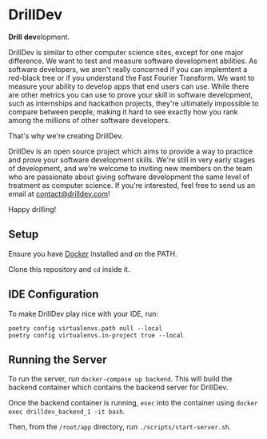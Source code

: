 # DrillDev

**Drill** **dev**elopment.

DrillDev is similar to other computer science sites, except for one major difference. We want to test and measure software development abilities. As software developers, we aren't really concerned if you can implemtent a red-black tree or if you understand the Fast Fourier Transform. We want to measure your ability to develop apps that end users can use. While there are other metrics you can use to prove your skill in software development, such as internships and hackathon projects, they're ultimately impossible to compare between people, making it hard to see exactly how you rank among the millions of other software developers.

That's why we're creating DrillDev.

DrillDev is an open source project which aims to provide a way to practice and prove your software development skills. We're still in very early stages of development, and we're welcome to inviting new members on the team who are passionate about giving software development the same level of treatment as computer science. If you're interested, feel free to send us an email at contact@drilldev.com!

Happy drilling!

## Setup

Ensure you have [Docker](https://www.docker.com/) installed and on the PATH.

Clone this repository and `cd` inside it.

## IDE Configuration

To make DrillDev play nice with your IDE, run:

```shell script
poetry config virtualenvs.path null --local
poetry config virtualenvs.in-project true --local
```

## Running the Server

To run the server, run `docker-compose up backend`. This will build the backend container which contains the backend server for DrillDev.

Once the backend container is running, `exec` into the container using `docker exec drilldev_backend_1 -it bash`.

Then, from the `/root/app` directory, run `./scripts/start-server.sh`.
